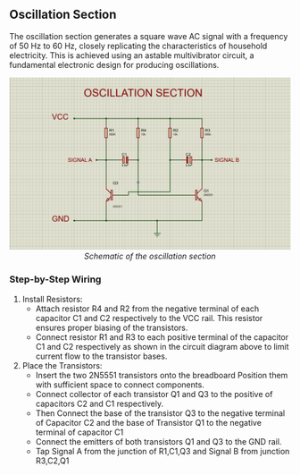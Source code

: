 ## Oscillation Section

The oscillation section generates a square wave AC signal with a frequency of 50 Hz to 60 Hz, closely replicating the characteristics of household electricity. This is achieved using an astable multivibrator circuit, a fundamental electronic design for producing oscillations.

<p align="center"; width="80">
<img src="materials/schematics/OSCILLATION_SECTION.PNG"><em text-align="center" >Schematic of the oscillation section</em></p>

### Step-by-Step Wiring

1. Install Resistors:
    + Attach resistor R4 and R2 from the negative terminal of each capacitor C1 and C2 respectively to the VCC rail. This resistor ensures proper biasing of the transistors.
    + Connect resistor R1 and R3 to each positive terminal of the capacitor C1 and C2 respectively as shown in the circuit diagram above to limit current flow to the transistor bases.
2. Place the Transistors:
    + Insert the two 2N5551 transistors onto the breadboard Position them with sufficient space to connect components.
    + Connect collector of each transistor Q1 and Q3 to the positive of capacitors C2 and C1 respectively.
    + Then Connect the base of the transistor Q3 to the negative terminal of Capacitor C2 and the base of Transistor Q1 to the negative terminal of capacitor C1
    + Connect the emitters of both transistors Q1 and Q3 to the GND rail.
    + Tap Signal A from the junction of R1,C1,Q3 and Signal B from junction R3,C2,Q1